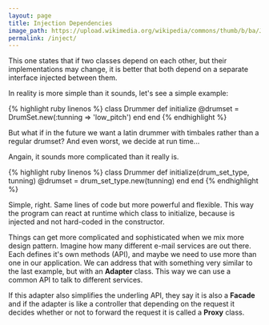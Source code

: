 ```yaml
---
layout: page
title: Injection Dependencies
image_path: https://upload.wikimedia.org/wikipedia/commons/thumb/b/ba/Javascript_badge.svg/1000px-Javascript_badge.svg.png
permalink: /inject/
---
```


This one states that if two classes depend on each other, but their implementations may change, it is better that both depend on a separate interface injected between them.

In reality is more simple than it sounds, let's see a simple example:

{% highlight ruby linenos %}
class Drummer
  def initialize
    @drumset = DrumSet.new(:tunning => 'low_pitch')
  end
end
{% endhighlight %}

But what if in the future we want a latin drummer with timbales rather than a regular drumset? And even worst, we decide at run time...

Angain, it sounds more complicated than it really is.

{% highlight ruby linenos %}
class Drummer
  def initialize(drum_set_type, tunning)
    @drumset = drum_set_type.new(tunning)
  end
end
{% endhighlight %}

Simple, right. Same lines of code but more powerful and flexible. This way the program can react at runtime which class to initialize, because is injected and not hard-coded in the constructor.

Things can get more complicated and sophisticated when we mix more design pattern. Imagine how many different e-mail services are out there. Each defines it's own methods (API), and maybe we need to use more than one in our application. We can address that with something very similar to the last example, but with an **Adapter** class. This way we can use a common API to talk to different services.

If this adapter also simplifies the underling API, they say it is also a **Facade** and if the adapter is like a controller that depending on the request it decides whether or not to forward the request it is called a **Proxy** class.   
